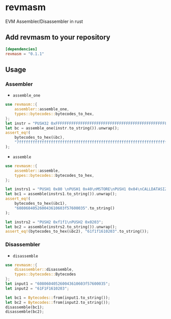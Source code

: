 # revmasm

EVM Assembler/Disassembler in rust

## Add revmasm to your repository

```toml
[dependencies]
revmasm = "0.1.1"
```

## Usage

### Assembler

- `assemble_one`

```rust
use revmasm::{
    assembler::assemble_one,
    types::bytecodes::bytecodes_to_hex,
};
let instr = "PUSH32 0xFFFFFFFFFFFFFFFFFFFFFFFFFFFFFFFFFFFFFFFFFFFFFFFFFFFFFFFFFFFFFFFF";
let bc = assemble_one(instr.to_string()).unwrap();
assert_eq!(
    bytecodes_to_hex(&bc),
    "7fffffffffffffffffffffffffffffffffffffffffffffffffffffffffffffffff"
);
```

- `assemble`

```rust
use revmasm::{
    assembler::assemble,
    types::bytecodes::bytecodes_to_hex,
};

let instrs1 = "PUSH1 0x80 \nPUSH1 0x40\nMSTORE\nPUSH1 0x04\nCALLDATASIZE\nLT\nPUSH1 0x3f\nJUMPI\nPUSH1 0x00\nCALLDATALOAD";
let bc1 = assemble(instrs1.to_string()).unwrap();
assert_eq!(
    bytecodes_to_hex(&bc1),
    "608060405260043610603f57600035".to_string()
);

let instrs2 = "PUSH2 0xf1f1\nPUSH2 0x0203";
let bc2 = assemble(instrs2.to_string()).unwrap();
assert_eq!(bytecodes_to_hex(&bc2), "61f1f1610203".to_string());
```

### Disassembler

- `disassemble`

```rust
use revmasm::{
    disassembler::disassemble,
    types::bytecodes::Bytecodes
};
let input1 = "608060405260043610603f57600035";
let input2 = "61F1F1610203";

let bc1 = Bytecodes::from(input1.to_string());
let bc2 = Bytecodes::from(input2.to_string());
disassemble(bc1);
disassemble(bc2);
```